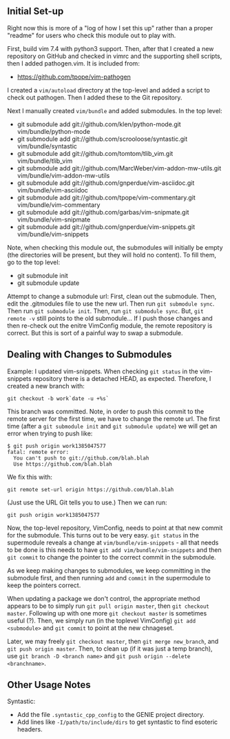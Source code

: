 Initial Set-up
--------------

Right now this is more of a "log of how I set this up" rather than a 
proper "readme" for users who check this module out to play with.

First, build vim 7.4 with python3 support. Then, after that I created a new repository 
on GitHub and checked in vimrc and the supporting shell scripts, then I added pathogen.vim. 
It is included from:

* https://github.com/tpope/vim-pathogen

I created a `vim/autoload` directory at the top-level and added a script to check out 
pathogen. Then I added these to the Git repository.

Next I manually created `vim/bundle` and added submodules. In the top level:

* git submodule add git://github.com/klen/python-mode.git vim/bundle/python-mode
* git submodule add git://github.com/scrooloose/syntastic.git vim/bundle/syntastic
* git submodule add git://github.com/tomtom/tlib_vim.git vim/bundle/tlib_vim
* git submodule add git://github.com/MarcWeber/vim-addon-mw-utils.git vim/bundle/vim-addon-mw-utils
* git submodule add git://github.com/gnperdue/vim-asciidoc.git vim/bundle/vim-asciidoc
* git submodule add git://github.com/tpope/vim-commentary.git vim/bundle/vim-commentary
* git submodule add git://github.com/garbas/vim-snipmate.git vim/bundle/vim-snipmate
* git submodule add git://github.com/gnperdue/vim-snippets.git vim/bundle/vim-snippets

Note, when checking this module out, the submodules will initially be empty (the 
directories will be present, but they will hold no content). To fill them, go to the 
top level:

* git submodule init
* git submodule update

Attempt to change a submodule url: First, clean out the submodule. Then, edit the .gitmodules
file to use the new url. Then run `git submodule sync`. Then run `git submodule init`. 
Then, run `git submodule sync`. But, `git remote -v` still points to the old submodule... 
If I push those changes and then re-check out the enitre VimConfig module, the remote 
repository is correct. But this is sort of a painful way to swap a submodule.

Dealing with Changes to Submodules
----------------------------------

Example: I updated vim-snippets. When checking `git status` in the vim-snippets repository 
there is a detached HEAD, as expected. Therefore, I created a new branch with:

    git checkout -b work`date -u +%s`

This branch was committed. Note, in order to push this commit to the remote server 
for the first time, we have to change the remote url. The first time (after a 
`git submodule init` and `git submodule update`) we will get an error when trying to
push like:

    $ git push origin work1385047577
    fatal: remote error: 
      You can't push to git://github.com/blah.blah
      Use https://github.com/blah.blah

We fix this with:

    git remote set-url origin https://github.com/blah.blah

(Just use the URL Git tells you to use.) Then we can run:

    git push origin work1385047577

Now, the top-level repository, VimConfig, needs to point at 
that new commit for the submodule. This turns out to be very easy. `git status` in the 
supermodule reveals a change at `vim/bundle/vim-snippets` - all that needs to be done is this
needs to have `git add vim/bundle/vim-snippets` and then `git commit` to change the pointer
to the correct commit in the submodule.

As we keep making changes to submodules, we keep committing in the submodule first,
and then running `add` and `commit` in the supermodule to keep the pointers correct.

When updating a package we don't control, the appropriate method appears to be to 
simply run `git pull origin master`, then `git checkout master`. Following up with 
one more `git checkout master` is sometimes useful (?). Then, we simply run (in 
the toplevel VimConfig) `git add <submodule>` and `git commit` to point at the new 
chnageset.

Later, we may freely `git checkout master`, then `git merge new_branch`, and 
`git push origin master`. Then, to clean up (if it was just a temp branch), use
`git branch -D <branch name>` and `git push origin --delete <branchname>`.

Other Usage Notes
-----------------

Syntastic:

* Add the file `.syntastic_cpp_config` to the GENIE project directory.
* Add lines like `-I/path/to/include/dirs` to get syntastic to find esoteric headers.

